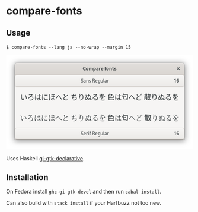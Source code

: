 # compare-fonts

## Usage

```shellsession
$ compare-fonts --lang ja --no-wrap --margin 15
```

![screenshot](compare-fonts.png)

Uses Haskell
[gi-gtk-declarative](https://hackage.haskell.org/package/gi-gtk-declarative).

## Installation

On Fedora install `ghc-gi-gtk-devel` and then run `cabal install`.

Can also build with `stack install` if your Harfbuzz not too new.
